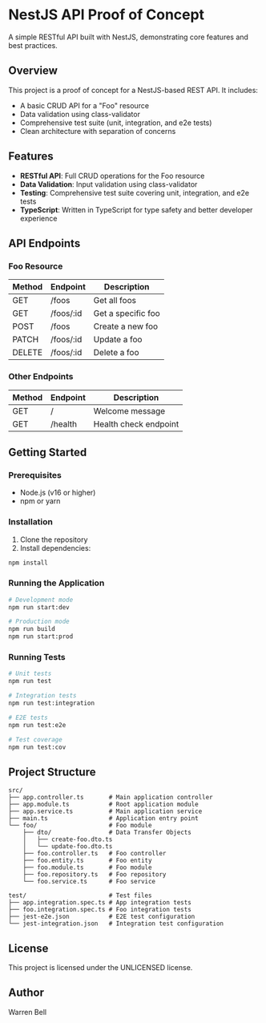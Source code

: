 # NestJS API Proof of Concept

A simple RESTful API built with NestJS, demonstrating core features and best practices.

## Overview

This project is a proof of concept for a NestJS-based REST API. It includes:

- A basic CRUD API for a "Foo" resource
- Data validation using class-validator
- Comprehensive test suite (unit, integration, and e2e tests)
- Clean architecture with separation of concerns

## Features

- **RESTful API**: Full CRUD operations for the Foo resource
- **Data Validation**: Input validation using class-validator
- **Testing**: Comprehensive test suite covering unit, integration, and e2e tests
- **TypeScript**: Written in TypeScript for type safety and better developer experience

## API Endpoints

### Foo Resource

| Method | Endpoint      | Description                |
|--------|---------------|----------------------------|
| GET    | /foos         | Get all foos               |
| GET    | /foos/:id     | Get a specific foo         |
| POST   | /foos         | Create a new foo           |
| PATCH  | /foos/:id     | Update a foo               |
| DELETE | /foos/:id     | Delete a foo               |

### Other Endpoints

| Method | Endpoint | Description                |
|--------|----------|----------------------------|
| GET    | /        | Welcome message            |
| GET    | /health  | Health check endpoint      |

## Getting Started

### Prerequisites

- Node.js (v16 or higher)
- npm or yarn

### Installation

1. Clone the repository
2. Install dependencies:

```bash
npm install
```

### Running the Application

```bash
# Development mode
npm run start:dev

# Production mode
npm run build
npm run start:prod
```

### Running Tests

```bash
# Unit tests
npm run test

# Integration tests
npm run test:integration

# E2E tests
npm run test:e2e

# Test coverage
npm run test:cov
```

## Project Structure

```
src/
├── app.controller.ts       # Main application controller
├── app.module.ts           # Root application module
├── app.service.ts          # Main application service
├── main.ts                 # Application entry point
└── foo/                    # Foo module
    ├── dto/                # Data Transfer Objects
    │   ├── create-foo.dto.ts
    │   └── update-foo.dto.ts
    ├── foo.controller.ts   # Foo controller
    ├── foo.entity.ts       # Foo entity
    ├── foo.module.ts       # Foo module
    ├── foo.repository.ts   # Foo repository
    └── foo.service.ts      # Foo service

test/                       # Test files
├── app.integration.spec.ts # App integration tests
├── foo.integration.spec.ts # Foo integration tests
├── jest-e2e.json           # E2E test configuration
└── jest-integration.json   # Integration test configuration
```

## License

This project is licensed under the UNLICENSED license.

## Author

Warren Bell
